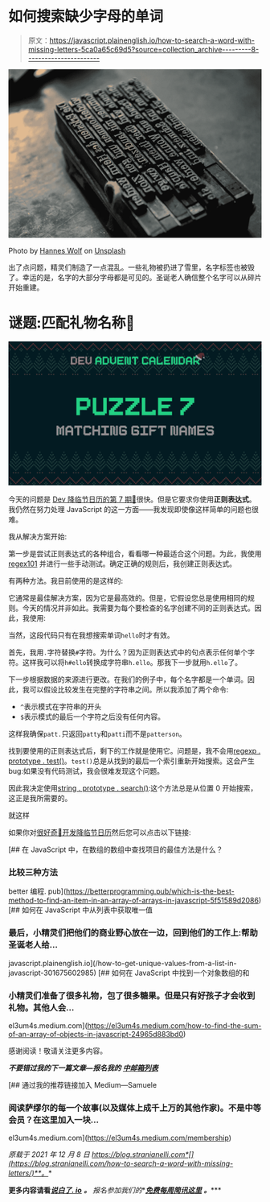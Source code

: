 # 如何搜索缺少字母的单词

> 原文：<https://javascript.plainenglish.io/how-to-search-a-word-with-missing-letters-5ca0a65c69d5?source=collection_archive---------8----------------------->

![](img/22f562fb1b6aa171ffa3b90652c7d447.png)

Photo by [Hannes Wolf](https://unsplash.com/@hannes_wolf?utm_source=unsplash&utm_medium=referral&utm_content=creditCopyText) on [Unsplash](https://unsplash.com/@hannes_wolf?utm_source=unsplash&utm_medium=referral&utm_content=creditCopyText)

出了点问题，精灵们制造了一点混乱。一些礼物被扔进了雪里，名字标签也被毁了。幸运的是，名字的大部分字母都是可见的。圣诞老人确信整个名字可以从碎片开始重建。

# 谜题:匹配礼物名称🎁

![](img/5a11cf46dd89079c6a7a98a2faadeaef.png)

今天的问题是 [Dev 降临节日历的第 7 期🎅](https://github.com/devadvent/puzzle-7)很快。但是它要求你使用**正则表达式**。我仍然在努力处理 JavaScript 的这一方面——我发现即使像这样简单的问题也很难。

我从解决方案开始:

第一步是尝试正则表达式的各种组合，看看哪一种最适合这个问题。为此，我使用 [regex101](https://regex101.com/) 并进行一些手动测试。确定正确的规则后，我创建正则表达式。

有两种方法。我目前使用的是这样的:

它通常是最佳解决方案，因为它是最高效的。但是，它假设您总是使用相同的规则。今天的情况并非如此。我需要为每个要检查的名字创建不同的正则表达式。因此，我使用:

当然，这段代码只有在我想搜索单词`hello`时才有效。

首先，我用`.`字符替换`#`字符。为什么？因为正则表达式中的句点表示任何单个字符。这样我可以将`h#ello`转换成字符串`h.ello`。那我下一步就用`h.ello`了。

下一步根据数据的来源进行更改。在我们的例子中，每个名字都是一个单词。因此，我可以假设比较发生在完整的字符串之间。所以我添加了两个命令:

*   `^`表示模式在字符串的开头
*   `$`表示模式的最后一个字符之后没有任何内容。

这样我确保`patt.`只返回`patty`和`patti`而不是`patterson`。

找到要使用的正则表达式后，剩下的工作就是使用它。问题是，我不会用[regexp . prototype . test()](https://developer.mozilla.org/en-US/docs/Web/JavaScript/Reference/Global_Objects/RegExp/test)。`test()`总是从找到的最后一个索引重新开始搜索。这会产生 bug:如果没有代码测试，我会很难发现这个问题。

因此我决定使用[string . prototype . search()](https://developer.mozilla.org/en-US/docs/Web/JavaScript/Reference/Global_Objects/String/search):这个方法总是从位置 0 开始搜索，这正是我所需要的。

就这样

如果你对[很好奇🎅开发降临节日历](https://github.com/devadvent/readme)然后您可以点击以下链接:

[](https://betterprogramming.pub/which-is-the-best-method-to-find-an-item-in-an-array-of-arrays-in-javascript-5f51589d2086) [## 在 JavaScript 中，在数组的数组中查找项目的最佳方法是什么？

### 比较三种方法

better 编程. pub](https://betterprogramming.pub/which-is-the-best-method-to-find-an-item-in-an-array-of-arrays-in-javascript-5f51589d2086) [](/how-to-get-unique-values-from-a-list-in-javascript-301675602985) [## 如何在 JavaScript 中从列表中获取唯一值

### 最后，小精灵们把他们的商业野心放在一边，回到他们的工作上:帮助圣诞老人给…

javascript.plainenglish.io](/how-to-get-unique-values-from-a-list-in-javascript-301675602985) [](https://el3um4s.medium.com/how-to-find-the-sum-of-an-array-of-objects-in-javascript-24965d883bd0) [## 如何在 JavaScript 中找到一个对象数组的和

### 小精灵们准备了很多礼物，包了很多糖果。但是只有好孩子才会收到礼物。其他人会…

el3um4s.medium.com](https://el3um4s.medium.com/how-to-find-the-sum-of-an-array-of-objects-in-javascript-24965d883bd0) 

感谢阅读！敬请关注更多内容。

***不要错过我的下一篇文章—报名我的*** [***中邮箱列表***](https://medium.com/subscribe/@el3um4s)

[](https://el3um4s.medium.com/membership) [## 通过我的推荐链接加入 Medium—Samuele

### 阅读萨缪尔的每一个故事(以及媒体上成千上万的其他作家)。不是中等会员？在这里加入一块…

el3um4s.medium.com](https://el3um4s.medium.com/membership) 

*原载于 2021 年 12 月 8 日 https://blog.stranianelli.com*[](https://blog.stranianelli.com/how-to-search-a-word-with-missing-letters/)**。**

**更多内容请看**[***说白了. io***](http://plainenglish.io/) ***。*** *报名参加我们的**[***免费每周简讯这里***](http://newsletter.plainenglish.io/) ***。******